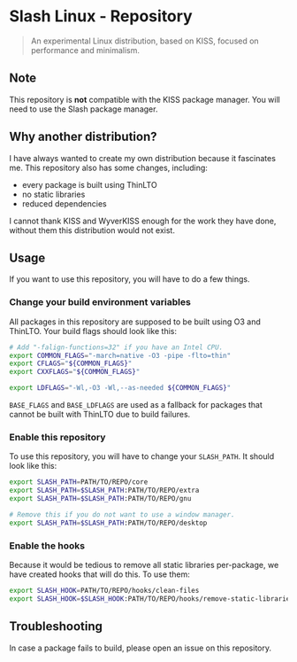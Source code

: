 # Slash Linux - Repository
> An experimental Linux distribution, based on KISS, focused on performance and minimalism.

## Note
This repository is **not** compatible with the KISS package manager. You will need to
use the Slash package manager.

## Why another distribution?
I have always wanted to create my own distribution because it fascinates me. This repository also
has some changes, including:

* every package is built using ThinLTO
* no static libraries
* reduced dependencies

I cannot thank KISS and WyverKISS enough for the work they have done, without them this
distribution would not exist.

## Usage

If you want to use this repository, you will have to do a few things.

### Change your build environment variables

All packages in this repository are supposed to be built using O3 and ThinLTO.
Your build flags should look like this:

```sh
# Add "-falign-functions=32" if you have an Intel CPU.
export COMMON_FLAGS="-march=native -O3 -pipe -flto=thin"
export CFLAGS="${COMMON_FLAGS}"
export CXXFLAGS="${COMMON_FLAGS}"

export LDFLAGS="-Wl,-O3 -Wl,--as-needed ${COMMON_FLAGS}"
```

`BASE_FLAGS` and `BASE_LDFLAGS` are used as a fallback for packages
that cannot be built with ThinLTO due to build failures.

### Enable this repository

To use this repository, you will have to change your `SLASH_PATH`.
It should look like this:

```sh
export SLASH_PATH=PATH/TO/REPO/core
export SLASH_PATH=$SLASH_PATH:PATH/TO/REPO/extra
export SLASH_PATH=$SLASH_PATH:PATH/TO/REPO/gnu

# Remove this if you do not want to use a window manager.
export SLASH_PATH=$SLASH_PATH:PATH/TO/REPO/desktop
```

### Enable the hooks

Because it would be tedious to remove all static libraries per-package, we
have created hooks that will do this. To use them:

```sh
export SLASH_HOOK=PATH/TO/REPO/hooks/clean-files
export SLASH_HOOK=$SLASH_HOOK:PATH/TO/REPO/hooks/remove-static-libraries
```

## Troubleshooting

In case a package fails to build, please open an issue on this repository.
